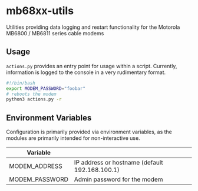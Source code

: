 # mb68xx-utils
Utilities providing data logging and restart functionality for the Motorola MB6800 / MB6811 series
cable modems


## Usage

`actions.py` provides an entry point for usage within a script. Currently, information is logged
to the console in a very rudimentary format.

```bash
#!/bin/bash
export MODEM_PASSWORD="foobar"
# reboots the modem
python3 actions.py -r
```


## Environment Variables

Configuration is primarily provided via environment variables, as the modules are primarily
intended for non-interactive use.

| Variable       |                                                |
| -------------- | ---------------------------------------------- |
| MODEM_ADDRESS  | IP address or hostname (default 192.168.100.1) |
| MODEM_PASSWORD | Admin password for the modem                   |
